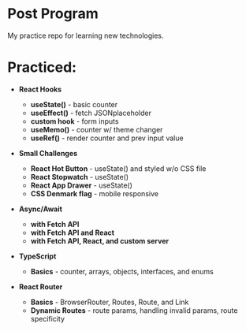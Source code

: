 # Post Program

My practice repo for learning new technologies.

# Practiced:

- **React Hooks**
  - **useState()** - basic counter
  - **useEffect()** - fetch JSONplaceholder
  - **custom hook** - form inputs
  - **useMemo()** - counter w/ theme changer
  - **useRef()** - render counter and prev input value

- **Small Challenges**
  - **React Hot Button** - useState() and styled w/o CSS file
  - **React Stopwatch** - useState()
  - **React App Drawer** - useState()
  - **CSS Denmark flag** - mobile responsive

- **Async/Await**
  - **with Fetch API**
  - **with Fetch API and React**
  - **with Fetch API, React, and custom server**

- **TypeScript**
  - **Basics** - counter, arrays, objects, interfaces, and enums

- **React Router**
  - **Basics** - BrowserRouter, Routes, Route, and Link
  - **Dynamic Routes** - route params, handling invalid params, route specificity
